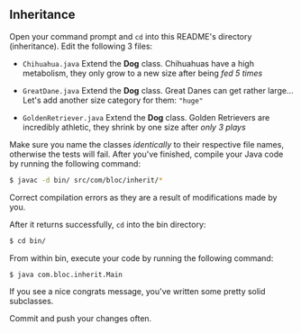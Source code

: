 ## Inheritance

Open your command prompt and `cd` into this README's directory (inheritance). Edit the following 3 files:

* `Chihuahua.java`
Extend the **Dog** class. Chihuahuas have a high metabolism, they only grow to a new size after being _fed 5 times_

* `GreatDane.java`
Extend the **Dog** class. Great Danes can get rather large… Let's add another size category for them: `"huge"`

* `GoldenRetriever.java`
Extend the **Dog** class. Golden Retrievers are incredibly athletic, they shrink by one size after _only 3 plays_

Make sure you name the classes _identically_ to their respective file names, otherwise the tests will fail. After you've finished, compile your Java code by running the following command:

``` bash
$ javac -d bin/ src/com/bloc/inherit/*
```

Correct compilation errors as they are a result of modifications made by you.

After it returns successfully, `cd` into the bin directory:

``` bash
$ cd bin/
```

From within bin, execute your code by running the following command:

``` bash
$ java com.bloc.inherit.Main
```

If you see a nice congrats message, you've written some pretty solid subclasses.

Commit and push your changes often.